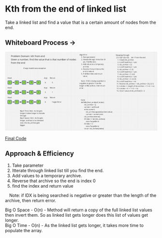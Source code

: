 # Kth from the end of linked list

Take a linked list and find a value that is a certain amount of nodes from the end.

## Whiteboard Process -> 

![Whiteboard](./whiteboard.png)

[Final Code](../../data_structures/linked_list.py)

## Approach & Efficiency

1. Take parameter
2. Itterate through linked list till you find the end.
3. Add values to a temporary archive.
4. Reverse that archive so the end is index 0
5. find the index and return value

 Note: if IDX is being searched is negative or greater than the length of the archive, then return error.

Big O Space - O(n) - Method will return a copy of the full linked list values then invert them. So as linked list gets longer does this list of values get longer.  
Big O Time - O(n) - As the linked list gets longer, it takes more time to populate the array.  
